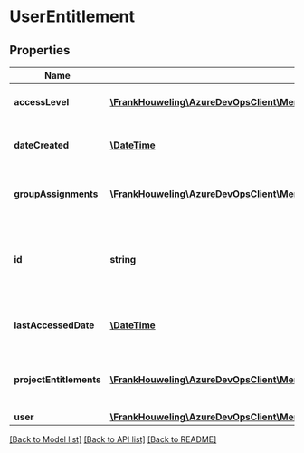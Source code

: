 # UserEntitlement

## Properties
Name | Type | Description | Notes
------------ | ------------- | ------------- | -------------
**accessLevel** | [**\FrankHouweling\AzureDevOpsClient\MemberEntitlementManagement\Model\AccessLevel**](AccessLevel.md) | User&#39;s access level denoted by a license. | [optional] 
**dateCreated** | [**\DateTime**](\DateTime.md) | [Readonly] Date the user was added to the collection. | [optional] 
**groupAssignments** | [**\FrankHouweling\AzureDevOpsClient\MemberEntitlementManagement\Model\GroupEntitlement[]**](GroupEntitlement.md) | [Readonly] GroupEntitlements that this user belongs to. | [optional] 
**id** | **string** | The unique identifier which matches the Id of the Identity associated with the GraphMember. | [optional] 
**lastAccessedDate** | [**\DateTime**](\DateTime.md) | [Readonly] Date the user last accessed the collection. | [optional] 
**projectEntitlements** | [**\FrankHouweling\AzureDevOpsClient\MemberEntitlementManagement\Model\ProjectEntitlement[]**](ProjectEntitlement.md) | Relation between a project and the user&#39;s effective permissions in that project. | [optional] 
**user** | [**\FrankHouweling\AzureDevOpsClient\MemberEntitlementManagement\Model\GraphUser**](GraphUser.md) | User reference. | [optional] 

[[Back to Model list]](../README.md#documentation-for-models) [[Back to API list]](../README.md#documentation-for-api-endpoints) [[Back to README]](../README.md)



